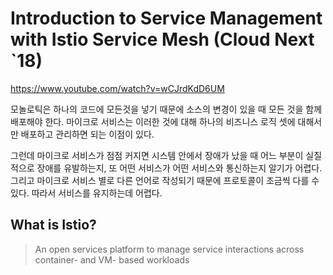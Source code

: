 # Introduction to Service Management with Istio Service Mesh (Cloud Next `18)

https://www.youtube.com/watch?v=wCJrdKdD6UM

모놀로틱은 하나의 코드에 모든것을 넣기 때문에 소스의 변경이 있을 때 모든 것을 함께 배포해야 한다. 마이크로 서비스는 이러한 것에 대해 하나의 비즈니스 로직 셋에 대해서만 배포하고 관리하면 되는 이점이 있다.

그런데 마이크로 서비스가 점점 커지면 시스템 안에서 장애가 났을 때 어느 부분이 실질적으로 장애를 유발하는지, 또 어떤 서비스가 어떤 서비스와 통신하는지 알기가 어렵다. 그리고 마이크로 서비스 별로 다른 언어로 작성되기 때문에 프로토콜이 조금씩 다를 수 있다. 따라서 서비스를 유지하는데 어렵다.

## What is Istio?

> An open services platform to manage service interactions across container- and VM- based workloads

